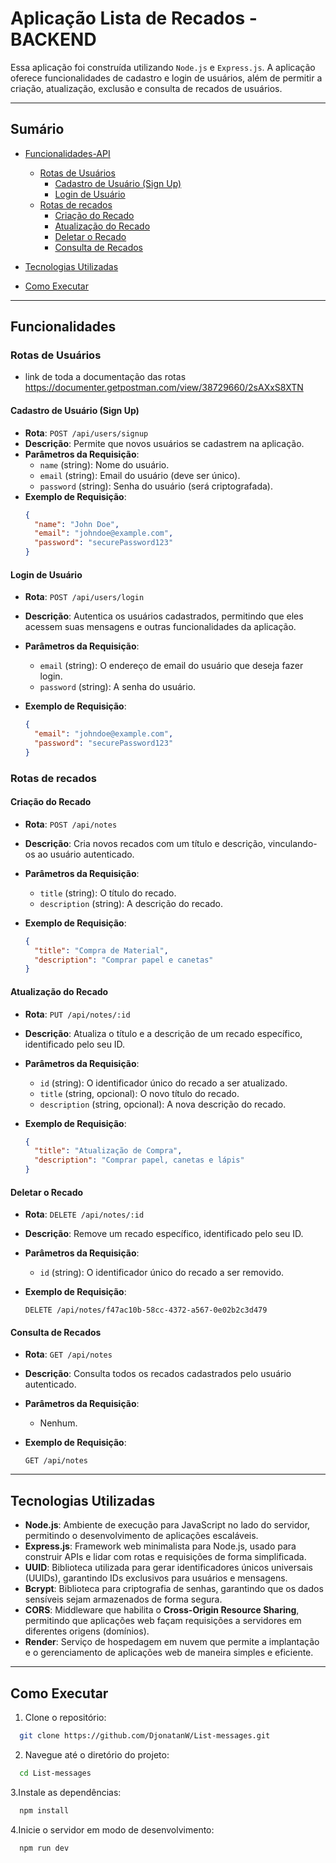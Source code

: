 # Aplicação Lista de Recados - BACKEND

Essa aplicação foi construída utilizando `Node.js` e `Express.js`. A aplicação oferece funcionalidades de cadastro e login de usuários, além de permitir a criação, atualização, exclusão e consulta de recados de usuários.

---

## Sumário

- [Funcionalidades-API](#funcionalidades)
  - [Rotas de Usuários](#rotas-de-usuários)
    - [Cadastro de Usuário (Sign Up)](#cadastro-de-usuário-sign-up)
    - [Login de Usuário](#login-de-usuário)
  - [Rotas de recados](#rotas-de-recados)
    - [Criação do Recado](#criação-do-recado)
    - [Atualização do Recado](#atualização-do-recado)
    - [Deletar o Recado](#deletar-o-recado)
    - [Consulta de Recados](#consulta-de-recados)

- [Tecnologias Utilizadas](#tecnologias-utilizadas)

- [Como Executar](#como-executar)

---

## Funcionalidades

### Rotas de Usuários

- link de toda a documentação das rotas
  https://documenter.getpostman.com/view/38729660/2sAXxS8XTN

#### Cadastro de Usuário (Sign Up)

- **Rota**: `POST /api/users/signup`
- **Descrição**: Permite que novos usuários se cadastrem na aplicação.
- **Parâmetros da Requisição**:
  - `name` (string): Nome do usuário.
  - `email` (string): Email do usuário (deve ser único).
  - `password` (string): Senha do usuário (será criptografada).
- **Exemplo de Requisição**:
  ```json
  {
    "name": "John Doe",
    "email": "johndoe@example.com",
    "password": "securePassword123"
  }

#### Login de Usuário

- **Rota**: `POST /api/users/login`
- **Descrição**: Autentica os usuários cadastrados, permitindo que eles acessem suas mensagens e outras funcionalidades da aplicação.
  
- **Parâmetros da Requisição**:
  - `email` (string): O endereço de email do usuário que deseja fazer login.
  - `password` (string): A senha do usuário.

- **Exemplo de Requisição**:
  ```json
  {
    "email": "johndoe@example.com",
    "password": "securePassword123"
  }

### Rotas de recados

#### Criação do Recado

- **Rota**: `POST /api/notes`
- **Descrição**: Cria novos recados com um título e descrição, vinculando-os ao usuário autenticado.
  
- **Parâmetros da Requisição**:
  - `title` (string): O título do recado.
  - `description` (string): A descrição do recado.

- **Exemplo de Requisição**:
  ```json
  {
    "title": "Compra de Material",
    "description": "Comprar papel e canetas"
  }

#### Atualização do Recado

- **Rota**: `PUT /api/notes/:id`
- **Descrição**: Atualiza o título e a descrição de um recado específico, identificado pelo seu ID.
  
- **Parâmetros da Requisição**:
  - `id` (string): O identificador único do recado a ser atualizado.
  - `title` (string, opcional): O novo título do recado.
  - `description` (string, opcional): A nova descrição do recado.

- **Exemplo de Requisição**:
  ```json
  {
    "title": "Atualização de Compra",
    "description": "Comprar papel, canetas e lápis"
  }

#### Deletar o Recado

- **Rota**: `DELETE /api/notes/:id`
- **Descrição**: Remove um recado específico, identificado pelo seu ID.

- **Parâmetros da Requisição**:
  - `id` (string): O identificador único do recado a ser removido.

- **Exemplo de Requisição**:
  ```http
  DELETE /api/notes/f47ac10b-58cc-4372-a567-0e02b2c3d479

#### Consulta de Recados

- **Rota**: `GET /api/notes`
- **Descrição**: Consulta todos os recados cadastrados pelo usuário autenticado.

- **Parâmetros da Requisição**:
  - Nenhum.

- **Exemplo de Requisição**:
  ```http
  GET /api/notes
---

## Tecnologias Utilizadas

- **Node.js**: Ambiente de execução para JavaScript no lado do servidor, permitindo o desenvolvimento de aplicações escaláveis.
- **Express.js**: Framework web minimalista para Node.js, usado para construir APIs e lidar com rotas e requisições de forma simplificada.
- **UUID**: Biblioteca utilizada para gerar identificadores únicos universais (UUIDs), garantindo IDs exclusivos para usuários e mensagens.
- **Bcrypt**: Biblioteca para criptografia de senhas, garantindo que os dados sensíveis sejam armazenados de forma segura.
- **CORS**: Middleware que habilita o **Cross-Origin Resource Sharing**, permitindo que aplicações web façam requisições a servidores em diferentes origens (domínios).
- **Render**: Serviço de hospedagem em nuvem que permite a implantação e o gerenciamento de aplicações web de maneira simples e eficiente.

---


## Como Executar

1. Clone o repositório:
  ```bash
    git clone https://github.com/DjonatanW/List-messages.git
  ```

2. Navegue até o diretório do projeto:
  ```bash
    cd List-messages
  ```

3.Instale as dependências:
  ```bash
    npm install
  ```

4.Inicie o servidor em modo de desenvolvimento:
  ```bash
    npm run dev
  ```













   
